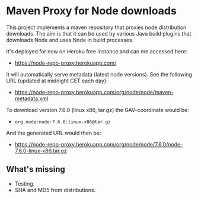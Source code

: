 # Maven Proxy for Node downloads

This project implements a maven repository that proxies node distribution
downloads. The aim is that it can be used by various Java build plugins
that downloads Node and uses Node in build processes.

It's deployed for now on Heroku free instance and can me accessed here:

* https://node-repo-proxy.herokuapp.com/

It will automatically serve metadata (latest node versions). See the
following URL (updated at midnight CET each day):

* https://node-repo-proxy.herokuapp.com/org/node/node/maven-metadata.xml

To download version 7.6.0 (linux x86, tar.gz) the GAV-coordinate would be:

* `org.node:node:7.6.0:linux-x86@tar.gz`

And the generated URL would then be:

* https://node-repo-proxy.herokuapp.com/org/node/node/7.6.0/node-7.6.0-linux-x86.tar.gz

## What's missing

* Testing.
* SHA and MD5 from distributions.
